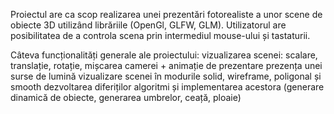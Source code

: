 Proiectul are ca scop realizarea unei prezentări fotorealiste a unor scene de obiecte 3D
utilizând librăriile (OpenGl, GLFW, GLM). 
Utilizatorul are posibilitatea de a controla scena prin intermediul mouse-ului și tastaturii.

Câteva funcționalități generale ale proiectului:
 vizualizarea scenei: scalare, translație, rotație, mișcarea camerei + animație de prezentare
 prezența unei surse de lumină
 vizualizare scenei în modurile solid, wireframe, poligonal și smooth
 dezvoltarea diferiților algoritmi și implementarea acestora (generare dinamică de obiecte, generarea umbrelor, ceață, ploaie)
